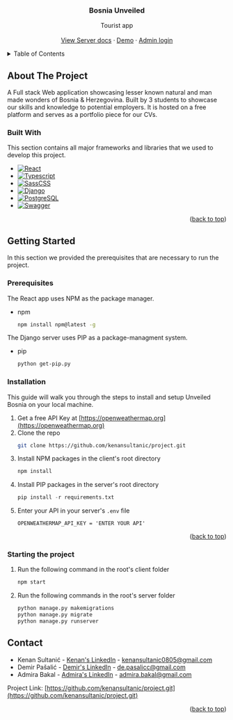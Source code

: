 <a name="readme-top"></a>

<h3 align="center">Bosnia Unveiled</h3>
<p align="center">
    Tourist app
    <br />
    <br />
    <a href="https://bosnia-unveiled.vercel.app/swagger/">View Server docs</a>
    ·
    <a href="https://bosnia-unveiled-client.vercel.app">Demo</a>
    ·
    <a href="https://bosnia-unveiled.vercel.app/admin/">Admin login</a>
  </p>
</div>

<!-- TABLE OF CONTENTS -->
<details>
  <summary>Table of Contents</summary>
  <ol>
    <li>
      <a href="#about-the-project">About The Project</a>
      <ul>
        <li><a href="#built-with">Built With</a></li>
      </ul>
    </li>
    <li>
      <a href="#getting-started">Getting Started</a>
      <ul>
        <li><a href="#prerequisites">Prerequisites</a></li>
        <li><a href="#installation">Installation</a></li>
      </ul>
    </li>
    <li><a href="#contact">Contact</a></li>
  </ol>
</details>

<!-- ABOUT THE PROJECT -->
## About The Project

A Full stack Web application showcasing lesser known natural and man made wonders of Bosnia & Herzegovina. Built by 3 students to showcase our skills and knowledge to potential employers. It is hosted on a free platform and serves as a portfolio piece for our CVs.

### Built With

This section contains all major frameworks and libraries that we used to develop this project. 

* [![React][React.js]][React-url]
* [![Typescript][TypeScript]][TypeScript-url]
* [![SassCSS][SassCSS]][SassCSS-url]
* [![Django][Django]][Django-url]
* [![PostgreSQL][PostgreSQL]][PostgreSQL-url]
* [![Swagger][Swagger]][Swagger-url]

<p align="right">(<a href="#readme-top">back to top</a>)</p>

<!-- GETTING STARTED -->
## Getting Started

In this section we provided the prerequisites that are necessary to run the project.

### Prerequisites

The React app uses NPM as the package manager.
* npm
  ```sh
  npm install npm@latest -g
  ```

The Django server uses PIP as a package-managment system.
* pip
  ```sh
  python get-pip.py
  ```

### Installation

This guide will walk you through the steps to install and setup
Unveiled Bosnia on your local machine.

1. Get a free API Key at [https://openweathermap.org](https://openweathermap.org)
2. Clone the repo
   ```sh
   git clone https://github.com/kenansultanic/project.git
   ```
3. Install NPM packages in the client's root directory
   ```sh
   npm install
   ```
4. Install PIP packages in the server's root directory
   ```py
   pip install -r requirements.txt
   ```
5. Enter your API in your server's `.env` file
   ```env
   OPENWEATHERMAP_API_KEY = 'ENTER YOUR API'
   ```

<p align="right">(<a href="#readme-top">back to top</a>)</p>

### Starting the project

1. Run the following command in the root's client folder
   ```sh
   npm start
   ```
2. Run the following commands in the root's server folder
   ```sh
   python manage.py makemigrations
   python manage.py migrate
   python manage.py runserver
   ```

<!-- CONTACT -->
## Contact
* Kenan Sultanić - [Kenan's LinkedIn](https://linkedin.com/in/kenansultanic/) - kenansultanic0805@gmail.com
* Demir Pašalić - [Demir's LinkedIn](https://www.linkedin.com/in/dpasalic/) - de.pasalicc@gmail.com
* Admira Bakal - [Admira's LinkedIn](https://www.linkedin.com/in/admira-bakal-591176238/) - admira.bakal@gmail.com

Project Link: [https://github.com/kenansultanic/project.git](https://github.com/kenansultanic/project.git)

<p align="right">(<a href="#readme-top">back to top</a>)</p>


[React.js]: https://img.shields.io/badge/react-20232A?style=for-the-badge&logo=react&logoColor=61DAFB
[React-url]: https://reactjs.org/

[TypeScript]: https://img.shields.io/badge/typescript-3178C6?style=for-the-badge&logo=typescript&logoColor=fff
[TypeScript-url]: https://www.typescriptlang.org/

[SassCSS]: https://img.shields.io/badge/sass-C76494?style=for-the-badge&logo=sass&logoColor=fff
[SassCSS-url]: https://sass-lang.com/

[Django]: https://img.shields.io/badge/django-113527?style=for-the-badge&logo=django&logoColor=fff
[Django-url]: https://www.djangoproject.com/

[PostgreSQL]: https://img.shields.io/badge/postgresql-376696?style=for-the-badge&logo=postgresql&logoColor=fff
[PostgreSQL-url]: https://www.postgresql.org/

[Swagger]: https://img.shields.io/badge/swagger-729D08?style=for-the-badge&logo=swagger&logoColor=fff
[Swagger-url]: https://swagger.io/

